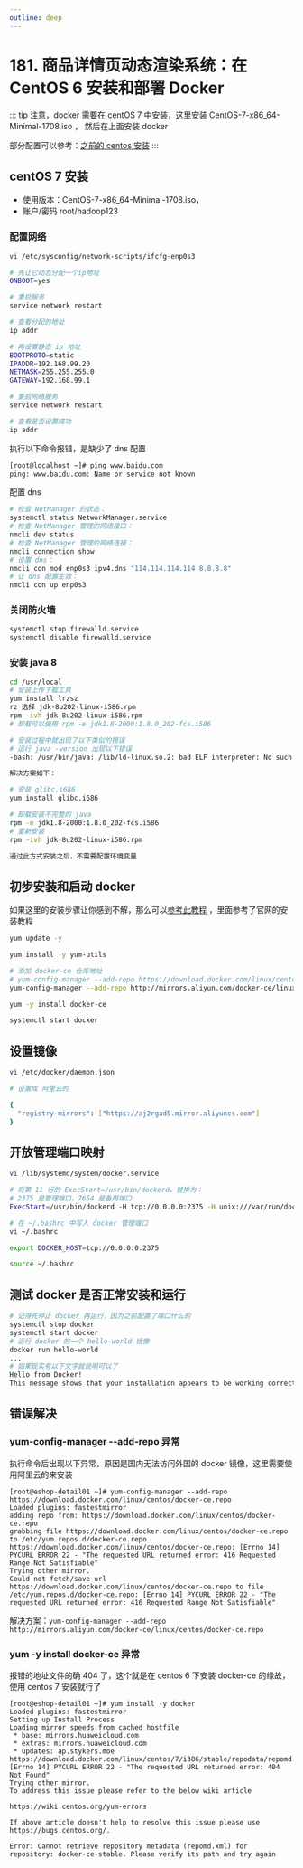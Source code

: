 ```yaml
---
outline: deep
---
```

# 181. 商品详情页动态渲染系统：在 CentOS 6 安装和部署 Docker

::: tip
注意，docker 需要在 centOS 7 中安装，这里安装 CentOS-7-x86_64-Minimal-1708.iso ，
然后在上面安装 docker

部分配置可以参考：[之前的 centos 安装](./135.md)
:::

## centOS 7 安装

- 使用版本：CentOS-7-x86_64-Minimal-1708.iso，
- 账户/密码 root/hadoop123  

### 配置网络

```bash
vi /etc/sysconfig/network-scripts/ifcfg-enp0s3

# 先让它动态分配一个ip地址
ONBOOT=yes

# 重启服务
service network restart

# 查看分配的地址
ip addr

# 再设置静态 ip 地址
BOOTPROTO=static
IPADDR=192.168.99.20
NETMASK=255.255.255.0
GATEWAY=192.168.99.1

# 重启网络服务
service network restart

# 查看是否设置成功
ip addr
```

执行以下命令报错，是缺少了 dns 配置

```bash
[root@localhost ~]# ping www.baidu.com
ping: www.baidu.com: Name or service not known
```

配置 dns

```bash
# 检查 NetManager 的状态：
systemctl status NetworkManager.service
# 检查 NetManager 管理的网络接口：
nmcli dev status
# 检查 NetManager 管理的网络连接：
nmcli connection show
# 设置 dns：
nmcli con mod enp0s3 ipv4.dns "114.114.114.114 8.8.8.8"
# 让 dns 配置生效：
nmcli con up enp0s3
```

### 关闭防火墙

```bash
systemctl stop firewalld.service
systemctl disable firewalld.service
```

### 安装 java 8

```bash
cd /usr/local
# 安装上传下载工具
yum install lrzsz
rz 选择 jdk-8u202-linux-i586.rpm
rpm -ivh jdk-8u202-linux-i586.rpm
# 卸载可以使用 rpm -e jdk1.8-2000:1.8.0_202-fcs.i586

# 安装过程中就出现了以下类似的错误
# 运行 java -version 出现以下错误
-bash: /usr/bin/java: /lib/ld-linux.so.2: bad ELF interpreter: No such file or directory

解决方案如下：

# 安装 glibc.i686
yum install glibc.i686

# 卸载安装不完整的 java
rpm -e jdk1.8-2000:1.8.0_202-fcs.i586
# 重新安装
rpm -ivh jdk-8u202-linux-i586.rpm

通过此方式安装之后，不需要配置环境变量
```

## 初步安装和启动 docker

如果这里的安装步骤让你感到不解，那么可以[参考此教程](https://github.com/zq99299/essay-note/blob/master/chapter/container/index.md) ，里面参考了官网的安装教程

```bash
yum update -y

yum install -y yum-utils

# 添加 docker-ce 仓库地址
# yum-config-manager --add-repo https://download.docker.com/linux/centos/docker-ce.repo
yum-config-manager --add-repo http://mirrors.aliyun.com/docker-ce/linux/centos/docker-ce.repo

yum -y install docker-ce

systemctl start docker
```

## 设置镜像

```bash
vi /etc/docker/daemon.json

# 设置成 阿里云的

{
  "registry-mirrors": ["https://aj2rgad5.mirror.aliyuncs.com"]
}
```

## 开放管理端口映射

```bash
vi /lib/systemd/system/docker.service

# 将第 11 行的 ExecStart=/usr/bin/dockerd，替换为：
# 2375 是管理端口，7654 是备用端口
ExecStart=/usr/bin/dockerd -H tcp://0.0.0.0:2375 -H unix:///var/run/docker.sock -H tcp://0.0.0.0:7654

# 在 ~/.bashrc 中写入 docker 管理端口
vi ~/.bashrc

export DOCKER_HOST=tcp://0.0.0.0:2375

source ~/.bashrc

```

## 测试 docker 是否正常安装和运行

```bash
# 记得先停止 docker 再运行，因为之前配置了端口什么的
systemctl stop docker
systemctl start docker
# 运行 docker 的一个 hello-world 镜像
docker run hello-world
...
# 如果现实有以下文字就说明可以了
Hello from Docker!
This message shows that your installation appears to be working correctly.
```

## 错误解决

### yum-config-manager --add-repo 异常

执行命令后出现以下异常，原因是国内无法访问外国的 docker 镜像，这里需要使用阿里云的来安装

```
[root@eshop-detail01 ~]# yum-config-manager --add-repo https://download.docker.com/linux/centos/docker-ce.repo
Loaded plugins: fastestmirror
adding repo from: https://download.docker.com/linux/centos/docker-ce.repo
grabbing file https://download.docker.com/linux/centos/docker-ce.repo to /etc/yum.repos.d/docker-ce.repo
https://download.docker.com/linux/centos/docker-ce.repo: [Errno 14] PYCURL ERROR 22 - "The requested URL returned error: 416 Requested Range Not Satisfiable"
Trying other mirror.
Could not fetch/save url https://download.docker.com/linux/centos/docker-ce.repo to file /etc/yum.repos.d/docker-ce.repo: [Errno 14] PYCURL ERROR 22 - "The requested URL returned error: 416 Requested Range Not Satisfiable"

```

解决方案：`yum-config-manager --add-repo http://mirrors.aliyun.com/docker-ce/linux/centos/docker-ce.repo`

### yum -y install docker-ce 异常

报错的地址文件的确 404 了，这个就是在 centos 6 下安装 docker-ce 的缘故，使用 centos 7 安装就行了

```
[root@eshop-detail01 ~]# yum install -y docker
Loaded plugins: fastestmirror
Setting up Install Process
Loading mirror speeds from cached hostfile
 * base: mirrors.huaweicloud.com
 * extras: mirrors.huaweicloud.com
 * updates: ap.stykers.moe
https://download.docker.com/linux/centos/7/i386/stable/repodata/repomd.xml: [Errno 14] PYCURL ERROR 22 - "The requested URL returned error: 404 Not Found"
Trying other mirror.
To address this issue please refer to the below wiki article

https://wiki.centos.org/yum-errors

If above article doesn't help to resolve this issue please use https://bugs.centos.org/.

Error: Cannot retrieve repository metadata (repomd.xml) for repository: docker-ce-stable. Please verify its path and try again
```
